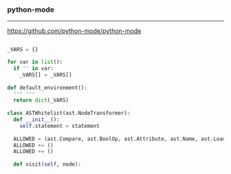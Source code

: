 ### python-mode
---
https://github.com/python-mode/python-mode

```py

_VARS = {}

for var in list():
  if '' in var:
    _VARS[] = _VARS[]
    
def default_environment():
  """ """
  return dict(_VARS)
  
class ASTWhitelist(ast.NodeTransformer):
  def __init__():
    self.statement = statement
    
  ALLOWED = (ast.Compare, ast.BoolOp, ast.Attribute, ast.Name, ast.Load, ast.Str)
  ALLOWED += ()
  ALLOWED += ()
  
  def visit(self, node):
  
  
```

```
```

```
```

